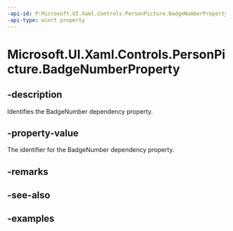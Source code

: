 ```yaml
---
-api-id: P:Microsoft.UI.Xaml.Controls.PersonPicture.BadgeNumberProperty
-api-type: winrt property
---
```

<!-- Property syntax.
public DependencyProperty BadgeNumberProperty { get; }
-->

# Microsoft.UI.Xaml.Controls.PersonPicture.BadgeNumberProperty


## -description

Identifies the BadgeNumber dependency property.


## -property-value

The identifier for the BadgeNumber dependency property.


## -remarks


## -see-also


## -examples


